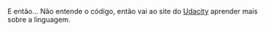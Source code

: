 E então...
Não entende o código, então vai ao site do [Udacity](http://www.udacity.com) aprender mais sobre a linguagem.
